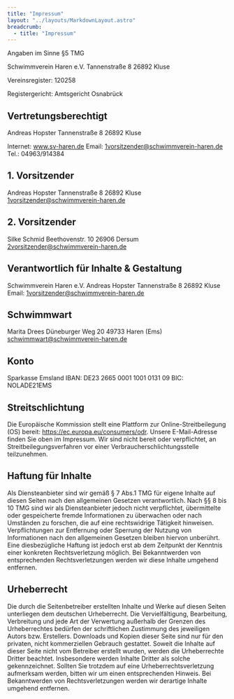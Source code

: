 ```yaml
---
title: "Impressum"
layout: "../layouts/MarkdownLayout.astro"
breadcrumb:
  - title: "Impressum"
---
```


Angaben im Sinne §5 TMG

Schwimmverein Haren e.V.
Tannenstraße 8
26892 Kluse

Vereinsregister: 120258

Registergericht: Amtsgericht Osnabrück

## Vertretungsberechtigt

Andreas Hopster
Tannenstraße 8
26892 Kluse

Internet: www.sv-haren.de
Email: 1vorsitzender@schwimmverein-haren.de
Tel.: 04963/914384

## 1. Vorsitzender

Andreas Hopster
Tannenstraße 8
26892 Kluse
1vorsitzender@schwimmverein-haren.de

## 2. Vorsitzender

Silke Schmid
Beethovenstr. 10
26906 Dersum
2vorsitzender@schwimmverein-haren.de

## Verantwortlich für Inhalte & Gestaltung

Schwimmverein Haren e.V.
Andreas Hopster
Tannenstraße 8
26892 Kluse
Email: 1vorsitzender@schwimmverein-haren.de

## Schwimmwart

Marita Drees
Düneburger Weg 20
49733 Haren (Ems)
schwimmwart@schwimmverein-haren.de

## Konto

Sparkasse Emsland
IBAN: DE23 2665 0001 1001 0131 09
BIC: NOLADE21EMS

## Streitschlichtung

Die Europäische Kommission stellt eine Plattform zur Online-Streitbeilegung (OS) bereit:
https://ec.europa.eu/consumers/odr.
Unsere E-Mail-Adresse finden Sie oben im Impressum.
Wir sind nicht bereit oder verpflichtet, an Streitbeilegungsverfahren vor einer
Verbraucherschlichtungsstelle teilzunehmen.

## Haftung für Inhalte

Als Diensteanbieter sind wir gemäß § 7 Abs.1 TMG für eigene Inhalte auf diesen Seiten nach den
allgemeinen Gesetzen verantwortlich. Nach §§ 8 bis 10 TMG sind wir als Diensteanbieter jedoch nicht
verpflichtet, übermittelte oder gespeicherte fremde Informationen zu überwachen oder nach Umständen zu
forschen, die auf eine rechtswidrige Tätigkeit hinweisen.
Verpflichtungen zur Entfernung oder Sperrung der Nutzung von Informationen nach den allgemeinen
Gesetzen bleiben hiervon unberührt. Eine diesbezügliche Haftung ist jedoch erst ab dem Zeitpunkt der
Kenntnis einer konkreten Rechtsverletzung möglich. Bei Bekanntwerden von entsprechenden
Rechtsverletzungen werden wir diese Inhalte umgehend entfernen.

## Urheberrecht

Die durch die Seitenbetreiber erstellten Inhalte und Werke auf diesen Seiten unterliegen dem deutschen
Urheberrecht. Die Vervielfältigung, Bearbeitung, Verbreitung und jede Art der Verwertung außerhalb der
Grenzen des Urheberrechtes bedürfen der schriftlichen Zustimmung des jeweiligen Autors bzw. Erstellers.
Downloads und Kopien dieser Seite sind nur für den privaten, nicht kommerziellen Gebrauch gestattet.
Soweit die Inhalte auf dieser Seite nicht vom Betreiber erstellt wurden, werden die Urheberrechte Dritter
beachtet. Insbesondere werden Inhalte Dritter als solche gekennzeichnet. Sollten Sie trotzdem auf eine
Urheberrechtsverletzung aufmerksam werden, bitten wir um einen entsprechenden Hinweis. Bei
Bekanntwerden von Rechtsverletzungen werden wir derartige Inhalte umgehend entfernen.
